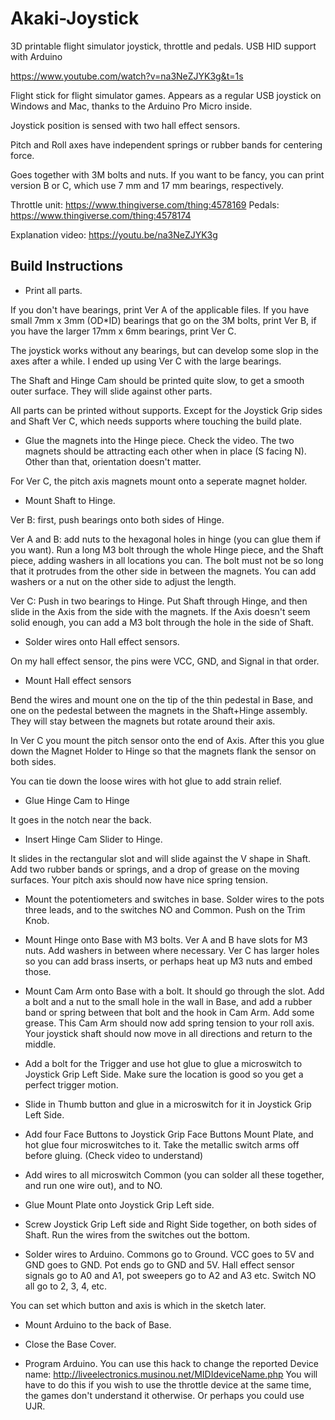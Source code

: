 # Akaki-Joystick
3D printable flight simulator joystick, throttle and pedals. USB HID support with Arduino

https://www.youtube.com/watch?v=na3NeZJYK3g&t=1s

Flight stick for flight simulator games. Appears as a regular USB joystick on Windows and Mac, thanks to the Arduino Pro Micro inside.

Joystick position is sensed with two hall effect sensors.

Pitch and Roll axes have independent springs or rubber bands for centering force.

Goes together with 3M bolts and nuts. If you want to be fancy, you can print version B or C, which use 7 mm and 17 mm bearings, respectively.

Throttle unit: https://www.thingiverse.com/thing:4578169
Pedals: https://www.thingiverse.com/thing:4578174

Explanation video: https://youtu.be/na3NeZJYK3g

## Build Instructions

* Print all parts.

If you don't have bearings, print Ver A of the applicable files. If you have small 7mm x 3mm (OD*ID) bearings that go on the 3M bolts, print Ver B, if you have the larger 17mm x 6mm bearings, print Ver C.

The joystick works without any bearings, but can develop some slop in the axes after a while. I ended up using Ver C with the large bearings.

The Shaft and Hinge Cam should be printed quite slow, to get a smooth outer surface. They will slide against other parts.

All parts can be printed without supports. Except for the Joystick Grip sides and Shaft Ver C, which needs supports where touching the build plate.

* Glue the magnets into the Hinge piece. Check the video. The two magnets should be attracting each other when in place (S facing N). Other than that, orientation doesn't matter.

For Ver C, the pitch axis magnets mount onto a seperate magnet holder.

* Mount Shaft to Hinge.

Ver B: first, push bearings onto both sides of Hinge.

Ver A and B: add nuts to the hexagonal holes in hinge (you can glue them if you want). Run a long M3 bolt through the whole Hinge piece, and the Shaft piece, adding washers in all locations you can. The bolt must not be so long that it protrudes from the other side in between the magnets. You can add washers or a nut on the other side to adjust the length.

Ver C: Push in two bearings to Hinge. Put Shaft through Hinge, and then slide in the Axis from the side with the magnets. If the Axis doesn't seem solid enough, you can add a M3 bolt through the hole in the side of Shaft.

* Solder wires onto Hall effect sensors.

 On my hall effect sensor, the pins were VCC, GND, and Signal in that order.

* Mount Hall effect sensors

Bend the wires and mount one on the tip of the thin pedestal in Base, and one on the pedestal between the magnets in the Shaft+Hinge assembly. They will stay between the magnets but rotate around their axis.

In Ver C you mount the pitch sensor onto the end of Axis. After this you glue down the Magnet Holder to Hinge so that the magnets flank the sensor on both sides.

You can tie down the loose wires with hot glue to add strain relief.

* Glue Hinge Cam to Hinge

It goes in the notch near the back.

* Insert Hinge Cam Slider to Hinge.

It slides in the rectangular slot and will slide against the V shape in Shaft. Add two rubber bands or springs, and a drop of grease on the moving surfaces. Your pitch axis should now have nice spring tension.

* Mount the potentiometers and switches in base. Solder wires to the pots three leads, and to the switches NO and Common. Push on the Trim Knob.

* Mount Hinge onto Base with M3 bolts. Ver A and B have slots for M3 nuts. Add washers in between where necessary. Ver C has larger holes so you can add brass inserts, or perhaps heat up M3 nuts and embed those.

* Mount Cam Arm onto Base with a bolt. It should go through the slot. Add a bolt and a nut to the small hole in the wall in Base, and add a rubber band or spring between that bolt and the hook in Cam Arm. Add some grease. This Cam Arm should now add spring tension to your roll axis. Your joystick shaft should now move in all directions and return to the middle.

* Add a bolt for the Trigger and use hot glue to glue a microswitch to Joystick Grip Left Side. Make sure the location is good so you get a perfect trigger motion.

* Slide in Thumb button and glue in a microswitch for it in Joystick Grip Left Side.

* Add four Face Buttons to Joystick Grip Face Buttons Mount Plate, and hot glue four microswitches to it. Take the metallic switch arms off before gluing. (Check video to understand)

* Add wires to all microswitch Common (you can solder all these together, and run one wire out), and to NO.

* Glue Mount Plate onto Joystick Grip Left side.

* Screw Joystick Grip Left side and Right Side together, on both sides of Shaft. Run the wires from the switches out the bottom.

* Solder wires to Arduino.
Commons go to Ground. VCC goes to 5V and GND goes to GND. Pot ends go to GND and 5V. Hall effect sensor signals go to A0 and A1, pot sweepers go to A2 and A3 etc. Switch NO all go to 2, 3, 4, etc.

You can set which button and axis is which in the sketch later.

* Mount Arduino to the back of Base.

* Close the Base Cover.

* Program Arduino. You can use this hack to change the reported Device name: http://liveelectronics.musinou.net/MIDIdeviceName.php  You will have to do this if you wish to use the throttle device at the same time, the games don't understand it otherwise. Or perhaps you could use UJR.


